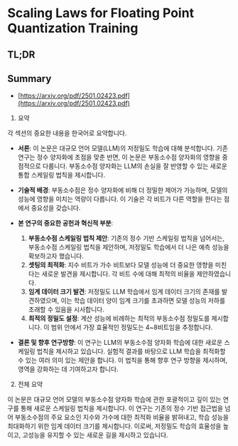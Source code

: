 # Scaling Laws for Floating Point Quantization Training
## TL;DR
## Summary
- [https://arxiv.org/pdf/2501.02423.pdf](https://arxiv.org/pdf/2501.02423.pdf)

1. 요약

각 섹션의 중요한 내용을 한국어로 요약합니다.

- **서론**: 이 논문은 대규모 언어 모델(LLM)의 저정밀도 학습에 대해 분석합니다. 기존 연구는 정수 양자화에 초점을 맞춘 반면, 이 논문은 부동소수점 양자화의 영향을 중점적으로 다룹니다. 부동소수점 양자화는 LLM의 손실을 잘 반영할 수 있는 새로운 통합 스케일링 법칙을 제시합니다.

- **기술적 배경**: 부동소수점은 정수 양자화에 비해 더 정밀한 제어가 가능하며, 모델의 성능에 영향을 미치는 역량이 다릅니다. 이 기술은 각 비트가 다른 역할을 한다는 점에서 중요성을 갖습니다.

- **본 연구의 중요한 공헌과 혁신적 부분**:
  1. **부동소수점 스케일링 법칙 제안**: 기존의 정수 기반 스케일링 법칙을 넘어서는, 부동소수점 스케일링 법칙을 제안하며, 저정밀도 학습에서 더 나은 예측 성능을 확보하고자 했습니다.
  2. **셋팅의 최적화**: 지수 비트가 가수 비트보다 모델 성능에 더 중요한 영향을 미친다는 새로운 발견을 제시합니다. 각 비트 수에 대해 최적의 비율을 제안하였습니다.
  3. **임계 데이터 크기 발견**: 저정밀도 LLM 학습에서 임계 데이터 크기의 존재를 발견하였으며, 이는 학습 데이터 양이 임계 크기를 초과하면 모델 성능의 저하를 초래할 수 있음을 시사합니다.
  4. **최적의 정밀도 설정**: 계산 성능에 비례하는 최적의 부동소수점 정밀도를 제시합니다. 이 범위 안에서 가장 효율적인 정밀도는 4~8비트임을 추정합니다.

- **결론 및 향후 연구방향**: 이 연구는 LLM의 부동소수점 양자화 학습에 대한 새로운 스케일링 법칙을 제시하고 있습니다. 실험적 결과를 바탕으로 LLM 학습을 최적화할 수 있는 여러 의미 있는 제안을 합니다. 이 법칙을 통해 향후 연구 방향을 제시하며, 영역을 강화하는 데 기여하고자 합니다.

2. 전체 요약

이 논문은 대규모 언어 모델의 부동소수점 양자화 학습에 관한 포괄적이고 깊이 있는 연구를 통해 새로운 스케일링 법칙을 제시합니다. 이 연구는 기존의 정수 기반 접근법을 넘어 부동소수점의 주요 요소인 지수와 가수에 대한 최적화 비율을 밝혀내고, 학습 성능을 최대화하기 위한 임계 데이터 크기를 제시합니다. 이로써, 저정밀도 학습의 효율성을 높이고, 고성능을 유지할 수 있는 새로운 길을 제시하고 있습니다.